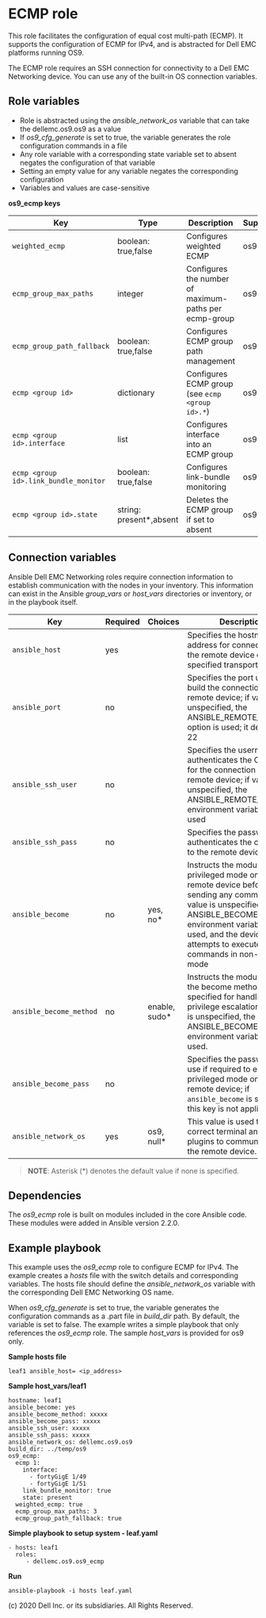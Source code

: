 ECMP role
=========

This role facilitates the configuration of equal cost multi-path (ECMP). It supports the configuration of ECMP for IPv4, and is abstracted for Dell EMC platforms running OS9. 

The ECMP role requires an SSH connection for connectivity to a Dell EMC Networking device. You can use any of the built-in OS connection variables.

Role variables
--------------

- Role is abstracted using the *ansible_network_os* variable that can take the dellemc.os9.os9 as a value
- If *os9_cfg_generate* is set to true, the variable generates the role configuration commands in a file
- Any role variable with a corresponding state variable set to absent negates the configuration of that variable
- Setting an empty value for any variable negates the corresponding configuration
- Variables and values are case-sensitive

**os9_ecmp keys**

| Key        | Type                      | Description                                             | Support               |
|------------|---------------------------|---------------------------------------------------------|-----------------------|
| ``weighted_ecmp`` | boolean: true,false           | Configures weighted ECMP | os9         |
| ``ecmp_group_max_paths`` | integer        | Configures the number of maximum-paths per ecmp-group                 | os9 |
| ``ecmp_group_path_fallback`` | boolean: true,false          | Configures ECMP group path management | os9  |
| ``ecmp <group id>`` | dictionary          | Configures ECMP group (see ``ecmp <group id>.*``) | os9 |
| ``ecmp <group id>.interface`` | list           | Configures interface into an ECMP group                        | os9 |
| ``ecmp <group id>.link_bundle_monitor`` | boolean: true,false           | Configures link-bundle monitoring   | os9 |
| ``ecmp <group id>.state`` | string: present\*,absent           | Deletes the ECMP group if set to absent           |  os9 |

Connection variables
--------------------

Ansible Dell EMC Networking roles require connection information to establish communication with the nodes in your inventory. This information can exist in the Ansible *group_vars* or *host_vars* directories or inventory, or in the playbook itself.

| Key         | Required | Choices    | Description                                         |
|-------------|----------|------------|-----------------------------------------------------|
| ``ansible_host`` | yes      |            | Specifies the hostname or address for connecting to the remote device over the specified transport |
| ``ansible_port`` | no       |            | Specifies the port used to build the connection to the remote device; if value is unspecified, the ANSIBLE_REMOTE_PORT option is used; it defaults to 22 |
| ``ansible_ssh_user`` | no       |            | Specifies the username that authenticates the CLI login for the connection to the remote device; if value is unspecified, the ANSIBLE_REMOTE_USER environment variable value is used  |
| ``ansible_ssh_pass`` | no       |            | Specifies the password that authenticates the connection to the remote device.  |
| ``ansible_become`` | no       | yes, no\*   | Instructs the module to enter privileged mode on the remote device before sending any commands; if value is unspecified, the ANSIBLE_BECOME environment variable value is used, and the device attempts to execute all commands in non-privileged mode |
| ``ansible_become_method`` | no       | enable, sudo\*   | Instructs the module to allow the become method to be specified for handling privilege escalation; if value is unspecified, the ANSIBLE_BECOME_METHOD environment variable value is used. |
| ``ansible_become_pass`` | no       |            | Specifies the password to use if required to enter privileged mode on the remote device; if ``ansible_become`` is set to no this key is not applicable. |
| ``ansible_network_os`` | yes      | os9, null\*  | This value is used to load the correct terminal and cliconf plugins to communicate with the remote device. |

> **NOTE**: Asterisk (\*) denotes the default value if none is specified.

Dependencies
------------

The *os9_ecmp* role is built on modules included in the core Ansible code. These modules were added in Ansible version 2.2.0.

Example playbook
----------------

This example uses the *os9_ecmp* role to configure ECMP for IPv4. The example creates a *hosts* file with the switch details and corresponding variables. The hosts file should define the *ansible_network_os* variable with the corresponding Dell EMC Networking OS name.

When *os9_cfg_generate* is set to true, the variable generates the configuration commands as a .part file in *build_dir* path. By default, the variable is set to false. The example writes a simple playbook that only references the *os9_ecmp* role. The sample *host_vars* is provided for os9 only.

**Sample hosts file**

    leaf1 ansible_host= <ip_address> 

**Sample host_vars/leaf1**

    hostname: leaf1
    ansible_become: yes
    ansible_become_method: xxxxx
    ansible_become_pass: xxxxx
    ansible_ssh_user: xxxxx
    ansible_ssh_pass: xxxxx
    ansible_network_os: dellemc.os9.os9
    build_dir: ../temp/os9
    os9_ecmp:
      ecmp 1:
        interface:
          - fortyGigE 1/49
          - fortyGigE 1/51
        link_bundle_monitor: true
        state: present
      weighted_ecmp: true
      ecmp_group_max_paths: 3
      ecmp_group_path_fallback: true
            
**Simple playbook to setup system - leaf.yaml**

    - hosts: leaf1
      roles:
         - dellemc.os9.os9_ecmp

**Run**

    ansible-playbook -i hosts leaf.yaml
    
(c) 2020 Dell Inc. or its subsidiaries.  All Rights Reserved.
